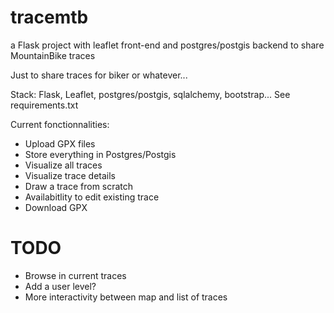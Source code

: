 # tracemtb
a Flask project with leaflet front-end and postgres/postgis backend to share MountainBike traces

Just to share traces for biker or whatever...

Stack:
  Flask, Leaflet, postgres/postgis, sqlalchemy, bootstrap... See requirements.txt

Current fonctionnalities:

  - Upload GPX files
  - Store everything in Postgres/Postgis
  - Visualize all traces 
  - Visualize trace details
  - Draw a trace from scratch
  - Availabitlity to edit existing trace
  - Download GPX  

# TODO

  - Browse in current traces
  - Add a user level?
  - More interactivity between map and list of traces
